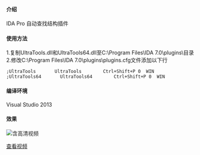 
#### 介绍

IDA Pro 自动查找结构插件

#### 使用方法

1.复制UltraTools.dll和UltraTools64.dll至C:\Program Files\IDA 7.0\plugins\目录
2.修改C:\Program Files\IDA 7.0\plugins\plugins.cfg文件添加以下行
```
;UltraTools       UltraTools        Ctrl+Shift+P 0  WIN
;UltraTools64       UltraTools64        Ctrl+Shift+P 0  WIN
```
#### 编译环境

Visual Studio 2013

#### 效果

![含高清视频](https://gitee.com/cbwang505/UltraTools/raw/master/findstruct.gif)

[查看视频](https://gitee.com/cbwang505/UltraTools/raw/master/findstruct.mp4)


